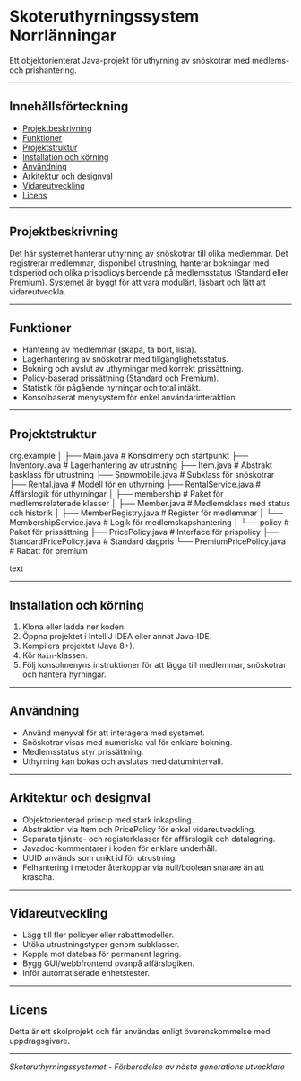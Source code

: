 # Skoteruthyrningssystem Norrlänningar

Ett objektorienterat Java-projekt för uthyrning av snöskotrar med medlems- och prishantering.

---

## Innehållsförteckning

- [Projektbeskrivning](#projektbeskrivning)
- [Funktioner](#funktioner)
- [Projektstruktur](#projektstruktur)
- [Installation och körning](#installation-och-körning)
- [Användning](#användning)
- [Arkitektur och designval](#arkitektur-och-designval)
- [Vidareutveckling](#vidareutveckling)
- [Licens](#licens)

---

## Projektbeskrivning

Det här systemet hanterar uthyrning av snöskotrar till olika medlemmar. Det registrerar medlemmar, disponibel utrustning, hanterar bokningar med tidsperiod och olika prispolicys beroende på medlemsstatus (Standard eller Premium). Systemet är byggt för att vara modulärt, läsbart och lätt att vidareutveckla.

---

## Funktioner

- Hantering av medlemmar (skapa, ta bort, lista).
- Lagerhantering av snöskotrar med tillgänglighetsstatus.
- Bokning och avslut av uthyrningar med korrekt prissättning.
- Policy-baserad prissättning (Standard och Premium).
- Statistik för pågående hyrningar och total intäkt.
- Konsolbaserat menysystem för enkel användarinteraktion.

---

## Projektstruktur

org.example
│
├── Main.java # Konsolmeny och startpunkt
├── Inventory.java # Lagerhantering av utrustning
├── Item.java # Abstrakt basklass för utrustning
├── Snowmobile.java # Subklass för snöskotrar
├── Rental.java # Modell för en uthyrning
├── RentalService.java # Affärslogik för uthyrningar
│
├── membership # Paket för medlemsrelaterade klasser
│ ├── Member.java # Medlemsklass med status och historik
│ ├── MemberRegistry.java # Register för medlemmar
│ └── MembershipService.java # Logik för medlemskapshantering
│
└── policy # Paket för prissättning
├── PricePolicy.java # Interface för prispolicy
├── StandardPricePolicy.java # Standard dagpris
└── PremiumPricePolicy.java # Rabatt för premium

text

---

## Installation och körning

1. Klona eller ladda ner koden.
2. Öppna projektet i IntelliJ IDEA eller annat Java-IDE.
3. Kompilera projektet (Java 8+).
4. Kör `Main`-klassen.
5. Följ konsolmenyns instruktioner för att lägga till medlemmar, snöskotrar och hantera hyrningar.

---

## Användning

- Använd menyval för att interagera med systemet.
- Snöskotrar visas med numeriska val för enklare bokning.
- Medlemsstatus styr prissättning.
- Uthyrning kan bokas och avslutas med datumintervall.

---

## Arkitektur och designval

- Objektorienterad princip med stark inkapsling.
- Abstraktion via Item och PricePolicy för enkel vidareutveckling.
- Separata tjänste- och registerklasser för affärslogik och datalagring.
- Javadoc-kommentarer i koden för enklare underhåll.
- UUID används som unikt id för utrustning.
- Felhantering i metoder återkopplar via null/boolean snarare än att krascha.

---

## Vidareutveckling

- Lägg till fler policyer eller rabattmodeller.
- Utöka utrustningstyper genom subklasser.
- Koppla mot databas för permanent lagring.
- Bygg GUI/webbfrontend ovanpå affärslogiken.
- Inför automatiserade enhetstester.

---

## Licens

Detta är ett skolprojekt och får användas enligt överenskommelse med uppdragsgivare.

---

*Skoteruthyrningssystemet - Förberedelse av nästa generations utvecklare*  